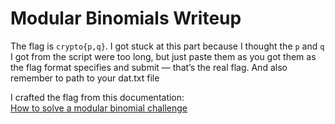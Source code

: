 # Modular Binomials Writeup

The flag is `crypto{p,q}`. I got stuck at this part because I thought the `p` and `q` I got from the script were too long, but just paste them as you got them as the flag format specifies and submit — that’s the real flag. And also remember to path to your
dat.txt file

I crafted the flag from this documentation:  
[How to solve a modular binomial challenge](https://www.ctfrecipes.com/cryptography/general-knowledge/maths/modular-arithmetic/modular-binomial)